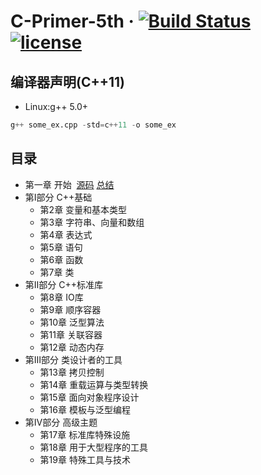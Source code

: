 # C-Primer-5th &middot; [![Build Status](https://travis-ci.org/xuyicpp/Cpp_Primer_5th.svg?branch=master)](https://travis-ci.org/xuyicpp/Cpp_Primer_5th) [![license](https://img.shields.io/github/license/mashape/apistatus.svg)](https://opensource.org/licenses/MIT)

## 编译器声明(C++11)
* Linux:g++ 5.0+
```python
g++ some_ex.cpp -std=c++11 -o some_ex
```

## 目录
- 第一章 开始  [源码](https://github.com/xuyicpp/Cpp_Primer_5th/tree/master/CH01) [总结]()
- 第Ⅰ部分 C++基础
  - 第2章 变量和基本类型
  - 第3章 字符串、向量和数组
  - 第4章 表达式
  - 第5章 语句
  - 第6章 函数
  - 第7章 类
- 第Ⅱ部分 C++标准库
  - 第8章 IO库
  - 第9章 顺序容器
  - 第10章 泛型算法
  - 第11章 关联容器
  - 第12章 动态内存
- 第Ⅲ部分 类设计者的工具
  - 第13章 拷贝控制
  - 第14章 重载运算与类型转换
  - 第15章 面向对象程序设计
  - 第16章 模板与泛型编程
- 第Ⅳ部分 高级主题
  - 第17章 标准库特殊设施
  - 第18章 用于大型程序的工具
  - 第19章 特殊工具与技术
